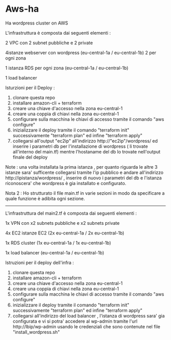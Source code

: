 # Aws-ha
Ha wordpress cluster on AWS

L'infrastruttura è composta dai seguenti elementi :

2 VPC con 2 subnet pubbliche e 2 private

4istanze webserver con wordpress (eu-central-1a / eu-central-1b) 2 per ogni zona

1 istanza RDS per ogni zona (eu-central-1a / eu-central-1b)

1 load balancer

Isturzioni per il Deploy : 

1) clonare questa repo
2) installare amazon-cli + terraform
3) creare una chiave d'accesso nella zona eu-central-1
4) creare una coppia di chiavi nella zona eu-central-1
5) configurare sulla macchina le chiavi di accesso tramite il comando "aws configure"
6) inizializzare il deploy tramite il comando "terraform init" successivamente "terraform plan" ed infine "terraform apply"
7) collegarsi all'output "ec2ip" all'indirizzo http://"ec2ip"/wordpress/ ed inserire i parametri db per l'installazione di wordpress ( li trovate all'interno del main.tf) mentre l'hostaname del db lo trovate nell'output finale del deploy


Note : una volta installata la prima istanza , per quanto riguarda le altre 3 istanze sara' sufficente collegarsi tramite l'ip pubblico e andare all'indirizzo http://ipistanza/wordpress/ , inserire di nuovo i parametri del db e l'istanza riconoscera' che wordpress è gia installato e configurato.

Nota 2 : Ho strutturato il file main.tf in varie sezioni in modo da specificare a quale funzione è adibita ogni sezione.
___________________________________________________________________________________________________________________________________________

L'infrastruttura del main2.tf è composta dai seguenti elementi :

1x VPN con x2 subnets pubbliche e x2 subnets private

4x EC2 istanze EC2 (2x eu-central-1a / 2x eu-central-1b)

1x RDS cluster (1x eu-central-1a / 1x eu-central-1b)

1x load balancer (eu-central-1a / eu-central-1b)

Istruzioni per il deploy dell'infra : 

1) clonare questa repo
2) installare amazon-cli + terraform
3) creare una chiave d'accesso nella zona eu-central-1
4) creare una coppia di chiavi nella zona eu-central-1
5) configurare sulla macchina le chiavi di accesso tramite il comando "aws configure"
6) inizializzare il deploy tramite il comando "terraform init" successivamente "terraform plan" ed infine "terraform apply"
7) collegarsi all'indirizzo del load balancer , l'istanza di wordpress sara' gia configurata e vi si potra' accedere al wp-admin tramite l'url http://lbip/wp-admin usando le credenziali che sono contenute nel file "install_wordpress.sh"




